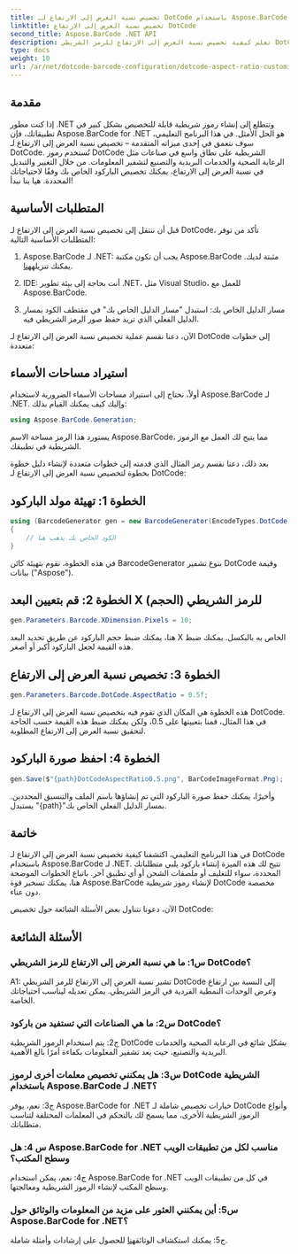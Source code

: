 ```yaml
---
title: تخصيص نسبة العرض إلى الارتفاع لـ DotCode باستخدام Aspose.BarCode لـ .NET
linktitle: تخصيص نسبة العرض إلى الارتفاع DotCode
second_title: Aspose.BarCode .NET API
description: تعلم كيفية تخصيص نسبة العرض إلى الارتفاع للرمز الشريطي DotCode باستخدام Aspose.BarCode لـ .NET. قم بإنشاء رموز شريطية مخصصة لتطبيقاتك دون عناء.
type: docs
weight: 10
url: /ar/net/dotcode-barcode-configuration/dotcode-aspect-ratio-customization/
---
```

## مقدمة

إذا كنت مطور .NET وتتطلع إلى إنشاء رموز شريطية قابلة للتخصيص بشكل كبير في تطبيقاتك، فإن Aspose.BarCode for .NET هو الحل الأمثل. في هذا البرنامج التعليمي، سوف نتعمق في إحدى ميزاته المتقدمة – تخصيص نسبة العرض إلى الارتفاع لـ DotCode. تُستخدم رموز DotCode الشريطية على نطاق واسع في صناعات مثل الرعاية الصحية والخدمات البريدية والتصنيع لتشفير المعلومات. من خلال التغيير والتبديل في نسبة العرض إلى الارتفاع، يمكنك تخصيص الباركود الخاص بك وفقًا لاحتياجاتك المحددة. هيا بنا نبدأ!

## المتطلبات الأساسية

قبل أن ننتقل إلى تخصيص نسبة العرض إلى الارتفاع لـ DotCode، تأكد من توفر المتطلبات الأساسية التالية:

1.  Aspose.BarCode لـ .NET: يجب أن تكون مكتبة Aspose.BarCode مثبتة لديك. يمكنك تنزيله[هنا](https://releases.aspose.com/barcode/net/).

2. IDE: أنت بحاجة إلى بيئة تطوير .NET، مثل Visual Studio، للعمل مع Aspose.BarCode.

3. مسار الدليل الخاص بك: استبدل "مسار الدليل الخاص بك" في مقتطف الكود بمسار الدليل الفعلي الذي تريد حفظ صور الرمز الشريطي فيه.

الآن، دعنا نقسم عملية تخصيص نسبة العرض إلى الارتفاع لـ DotCode إلى خطوات متعددة:

## استيراد مساحات الأسماء

أولاً، نحتاج إلى استيراد مساحات الأسماء الضرورية لاستخدام Aspose.BarCode لـ .NET. وإليك كيف يمكنك القيام بذلك:

```csharp
using Aspose.BarCode.Generation;
```

يستورد هذا الرمز مساحة الاسم Aspose.BarCode، مما يتيح لك العمل مع الرموز الشريطية في تطبيقك.

بعد ذلك، دعنا نقسم رمز المثال الذي قدمته إلى خطوات متعددة لإنشاء دليل خطوة بخطوة لتخصيص نسبة العرض إلى الارتفاع لـ DotCode:

## الخطوة 1: تهيئة مولد الباركود

```csharp
using (BarcodeGenerator gen = new BarcodeGenerator(EncodeTypes.DotCode, "Aspose"))
{
    // الكود الخاص بك يذهب هنا
}
```

في هذه الخطوة، نقوم بتهيئة كائن BarcodeGenerator بنوع تشفير DotCode وقيمة بيانات ("Aspose").

## الخطوة 2: قم بتعيين البعد X (الحجم) للرمز الشريطي

```csharp
gen.Parameters.Barcode.XDimension.Pixels = 10;
```

هنا، يمكنك ضبط حجم الباركود عن طريق تحديد البعد X الخاص به بالبكسل. يمكنك ضبط هذه القيمة لجعل الباركود أكبر أو أصغر.

## الخطوة 3: تخصيص نسبة العرض إلى الارتفاع

```csharp
gen.Parameters.Barcode.DotCode.AspectRatio = 0.5f;
```

هذه الخطوة هي المكان الذي تقوم فيه بتخصيص نسبة العرض إلى الارتفاع لـ DotCode. في هذا المثال، قمنا بتعيينها على 0.5، ولكن يمكنك ضبط هذه القيمة حسب الحاجة لتحقيق نسبة العرض إلى الارتفاع المطلوبة.

## الخطوة 4: احفظ صورة الباركود

```csharp
gen.Save($"{path}DotCodeAspectRatio0.5.png", BarCodeImageFormat.Png);
```

وأخيرًا، يمكنك حفظ صورة الباركود التي تم إنشاؤها باسم الملف والتنسيق المحددين. يستبدل "{path}"بمسار الدليل الفعلي الخاص بك.

## خاتمة

في هذا البرنامج التعليمي، اكتشفنا كيفية تخصيص نسبة العرض إلى الارتفاع لـ DotCode باستخدام Aspose.BarCode لـ .NET. تتيح لك هذه الميزة إنشاء باركود يلبي متطلباتك المحددة، سواء للتغليف أو ملصقات الشحن أو أي تطبيق آخر. باتباع الخطوات الموضحة هنا، يمكنك تسخير قوة Aspose.BarCode لإنشاء رموز شريطية DotCode مخصصة دون عناء.

الآن، دعونا نتناول بعض الأسئلة الشائعة حول تخصيص DotCode:

## الأسئلة الشائعة

### س1: ما هي نسبة العرض إلى الارتفاع للرمز الشريطي DotCode؟

A1: تشير نسبة العرض إلى الارتفاع للرمز الشريطي DotCode إلى النسبة بين ارتفاع وعرض الوحدات النمطية الفردية في الرمز الشريطي. يمكن تعديله ليناسب احتياجاتك الخاصة.

### س2: ما هي الصناعات التي تستفيد من باركود DotCode؟

ج2: يتم استخدام الرموز الشريطية DotCode بشكل شائع في الرعاية الصحية والخدمات البريدية والتصنيع، حيث يعد تشفير المعلومات بكفاءة أمرًا بالغ الأهمية.

### س3: هل يمكنني تخصيص معلمات أخرى لرموز DotCode الشريطية باستخدام Aspose.BarCode لـ .NET؟

ج3: نعم، يوفر Aspose.BarCode for .NET خيارات تخصيص شاملة لـ DotCode وأنواع الرموز الشريطية الأخرى، مما يسمح لك بالتحكم في المعلمات المختلفة لتناسب متطلباتك.

### س 4: هل Aspose.BarCode for .NET مناسب لكل من تطبيقات الويب وسطح المكتب؟

ج4: نعم، يمكن استخدام Aspose.BarCode for .NET في كل من تطبيقات الويب وسطح المكتب لإنشاء الرموز الشريطية ومعالجتها.

### س5: أين يمكنني العثور على مزيد من المعلومات والوثائق حول Aspose.BarCode for .NET؟

ج5: يمكنك استكشاف الوثائق[هنا](https://reference.aspose.com/barcode/net/) للحصول على إرشادات وأمثلة شاملة.